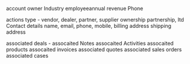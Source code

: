 account owner
Industry
employeeannual revenue
Phone

actions
type - vendor, dealer, partner, supplier
ownership partnership, ltd
Contact details name, email, phone, mobile,
billing address
shipping address

associated deals -
assocaited Notes
assocaited Activities
assocaited products
assocaited invoices
associated quotes
associated sales orders
associated cases
